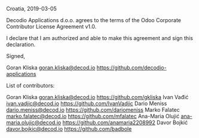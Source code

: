 Croatia, 2019-03-05

Decodio Applications d.o.o. agrees to the terms of the Odoo Corporate Contributor License
Agreement v1.0.

I declare that I am authorized and able to make this agreement and sign this
declaration.

Signed,

Goran Kliska goran.kliska@decod.io https://github.com/decodio-applications

List of contributors:

Goran Kliska goran.kliska@decod.io https://github.com/gkliska
Ivan Vađić ivan.vadjic@decod.io https://github.com/IvanVadjic
Dario Meniss dario.meniss@decod.io https://github.com/dariomeniss
Marko Falatec marko.falatec@decod.io https://github.com/mfalatec
Ana-Maria Olujić ana-maria.olujic@decod.io https://github.com/anamaria2208992
Davor Bojkić davor.bojkic@decod.io https://github.com/badbole
